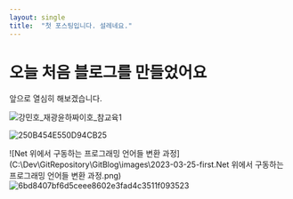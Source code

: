 ```yaml
---
layout: single
title:  "첫 포스팅입니다. 설레네요."
---
```


# 오늘 처음 블로그를 만들었어요

앞으로 열심히 해보겠습니다.





![강민호_재광윤하짜이호_참교육1](C:\Dev\GitRepository\GitBlog\images\2023-03-25-first\강민호_재광윤하짜이호_참교육1.png)

![250B454E550D94CB25](C:\Dev\GitRepository\GitBlog\images\2023-03-25-first\250B454E550D94CB25.jpg)

![Net 위에서 구동하는 프로그래밍 언어들 변환 과정](C:\Dev\GitRepository\GitBlog\images\2023-03-25-first\.Net 위에서 구동하는 프로그래밍 언어들 변환 과정.png)![6bd8407bf6d5ceee8602e3fad4c3511f093523](C:\Dev\GitRepository\GitBlog\images\2023-03-25-first\6bd8407bf6d5ceee8602e3fad4c3511f093523.jpg)
